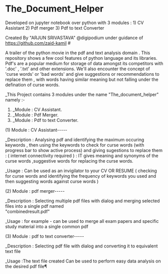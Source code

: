 # The_Document_Helper
 Developed on jupyter notebook over python with 3 modules : 1) CV Assistant 2) Pdf merger 3) Pdf to text Converter

Created By "ARJUN SRIVASTAVA" @digipodium under guidance of https://github.com/zaid-kamil # 

A trailer of the python movie in the pdf and text analysis domain . This repository shows a few cool features of python language and its libraries. Pdf's are a popular medium for storage of data amongst its competitors with '.doc' , '.txt' and other extensions. We'll also encounter the concept of 'curse words' or 'bad words' and give suggestions or recommendations to replace them , with words having similar meaning but not falling under the defination of curse words.
 
_This Project contains 3 modules under the name "The_document_helper" namely :-
1) _Module : CV Assistant.
2) _Module : Pdf Merger.
3) _Module : Pdf to text Converter.


(1) Module : CV Assistant-----

_Description : Analysing pdf and identifying the maximum occuring keywords , then using the keywords to check for curse 
               words (with progress bar to show active process) and giving sugestions to replace them
             : ( internet connectivity required )
             : IT gives meaning and synonyms of the curse words ,suggestive words for replacing the curse words.
             
_Usage       : Can be used as an invigilator to your CV OR RESUME ( checking for curse words and identifying the frequency of                  keywords you used and then suggesting words against curse words )


(2) Module : pdf merger-----

_Description : Selecting multiple pdf files with dialog and merging selected files into a single pdf named        
               "combinedresult.pdf"
               
_Usage       : for example - can be used to merge all exam papers and specific study material into a single common pdf


(3) Module : pdf to text converter-----

_Description : Selecting pdf file with dialog and converting it to equivalent text file

_Usage       :The text file created Can be used to perform easy data analysis on the desired pdf file¶


